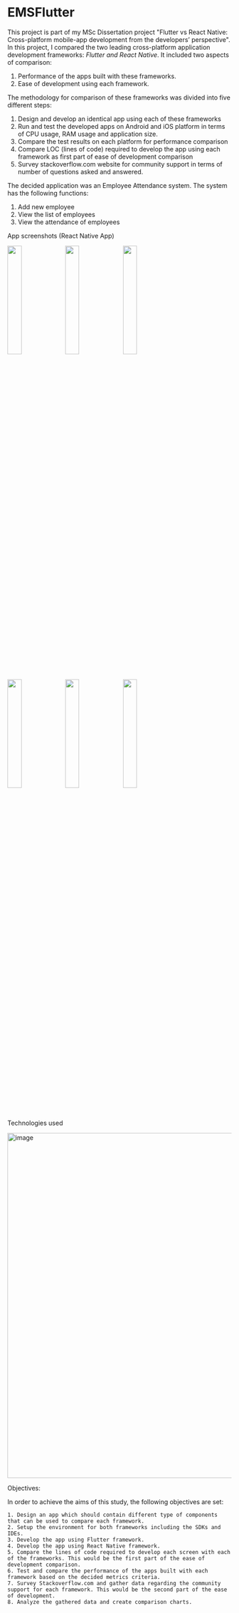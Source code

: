 # EMSFlutter

This project is part of my MSc Dissertation project "Flutter vs React Native: Cross-platform mobile-app development from the developers’ perspective". In this project, I compared the two leading cross-platform application development frameworks: _Flutter and React Native_. It included two aspects of comparison:

  1. Performance of the apps built with these frameworks.
  2. Ease of development using each framework.

The methodology for comparison of these frameworks was divided into five different steps:

  1. Design and develop an identical app using each of these frameworks
  2. Run and test the developed apps on Android and iOS platform in terms of CPU usage, RAM usage and application size.
  3. Compare the test results on each platform for performance comparison
  4. Compare LOC (lines of code) required to develop the app using each framework as first part of ease of development comparison
  5. Survey stackoverflow.com website for community support in terms of number of questions asked and answered.

The decided application was an Employee Attendance system.
The system has the following functions:

  1. Add new employee
  2. View the list of employees
  3. View the attendance of employees

App screenshots (React Native App)

<img src="https://github.com/user-attachments/assets/cee6b1f5-a153-42cd-9858-7890c1811974" style="width:25%;">  <img src="https://github.com/user-attachments/assets/f1af4c6c-3924-42bc-874c-5df2df21dd21" style="width:25%;"> <img src="https://github.com/user-attachments/assets/79f0736b-b42a-4a64-bc0c-78f08f087bab" style="width:25%;">  <img src="https://github.com/user-attachments/assets/d52814d7-e30e-4c68-b74f-4240bd4baf40" style="width:25%;"> <img src="https://github.com/user-attachments/assets/4acf1965-8907-4bc6-b6f1-f5f0ec8893ed" style="width:25%;">  <img src="https://github.com/user-attachments/assets/2ac9b2e2-ddae-49e1-96c8-6b4b94c78285" style="width:25%;">


Technologies used

<img width="776" alt="image" src="https://github.com/user-attachments/assets/dc95b75e-b449-4d98-a6ed-646a07f04323">


Objectives:

In order to achieve the aims of this study, the following objectives are set:

    1. Design an app which should contain different type of components that can be used to compare each framework.
    2. Setup the environment for both frameworks including the SDKs and IDEs.
    3. Develop the app using Flutter framework.
    4. Develop the app using React Native framework.
    5. Compare the lines of code required to develop each screen with each of the frameworks. This would be the first part of the ease of development comparison.
    6. Test and compare the performance of the apps built with each framework based on the decided metrics criteria.
    7. Survey Stackoverflow.com and gather data regarding the community support for each framework. This would be the second part of the ease of development.
    8. Analyze the gathered data and create comparison charts.




